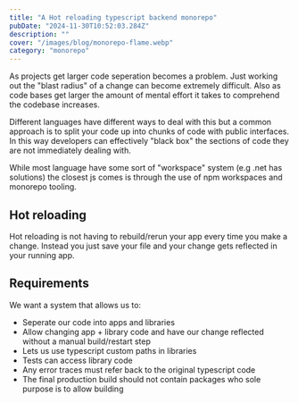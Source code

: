 ```yaml
---
title: "A Hot reloading typescript backend monorepo"
pubDate: "2024-11-30T10:52:03.284Z"
description: ""
cover: "/images/blog/monorepo-flame.webp"
category: "monorepo"
---
```


As projects get larger code seperation becomes a problem. Just working out the "blast radius" of a change can become extremely difficult. Also as code bases get larger the amount of mental effort it takes to comprehend the codebase increases.

Different languages have different ways to deal with this but a common approach is to split your code up into chunks of code with public interfaces. In this way developers can effectively "black box" the sections of code they are not immediately dealing with.

While most language have some sort of "workspace" system (e.g .net has solutions) the closest js comes is through the use of npm workspaces and monorepo tooling.

## Hot reloading

Hot reloading is not having to rebuild/rerun your app every time you make a change. Instead you just save your file and your change gets reflected in your running app.

## Requirements

We want a system that allows us to:

- Seperate our code into apps and libraries
- Allow changing app + library code and have our change reflected without a manual build/restart step
- Lets us use typescript custom paths in libraries
- Tests can access library code
- Any error traces must refer back to the original typescript code
- The final production build should not contain packages who sole purpose is to allow building


